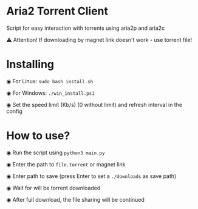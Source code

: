 # Aria2 Torrent Client
Script for easy interaction with torrents using aria2p and aria2c

⚠️ Attention! If downloading by magnet link doesn't work - use torrent file!

# Installing
◉ For Linux: <code>sudo bash install.sh</code>

◉ For Windows: <code>./win_install.ps1</code>

◉ Set the speed limit (Kb/s) (0 without limit) and refresh interval in the config

# How to use?
◉ Run the script using <code>python3 main.py</code>

◉ Enter the path to <code>file.torrent</code> or magnet link

◉ Enter path to save (press Enter to set a <code>./downloads</code> as save path)

◉ Wait for will be torrent downloaded

◉ After full download, the file sharing will be continued
